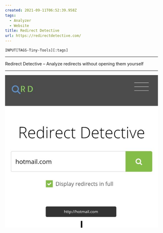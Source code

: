 ```yaml
---
created: 2021-09-11T06:52:39.958Z
tags: 
  - Analyzer
  - Website
title: Redirect Detective
url: https://redirectdetective.com/
---
```

```meta-bind
INPUT[TAGS-Tiny-Tools][:tags]
```

___
Redirect Detective – Analyze redirects without opening them yourself
___

![](_attachments/redirect-detective.jpg)
